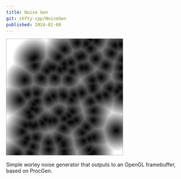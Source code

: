 ```yaml
---
title: Noise Gen
git: shfty-cpp/NoiseGen
published: 2024-02-08
---
```


![Generated Noise](screenshot.png)

Simple worley noise generator that outputs to an OpenGL framebuffer, based on ProcGen.

